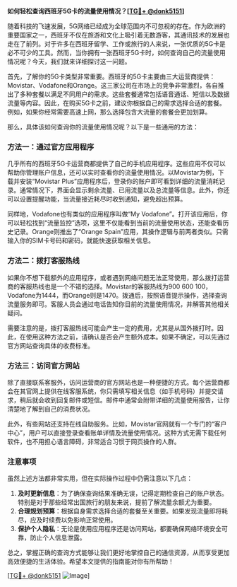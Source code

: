 **如何轻松查询西班牙5G卡的流量使用情况？[[TG💪+ @donk5151](https://t.me/s/donk5151)]**

随着科技的飞速发展，5G网络已经成为全球范围内不可忽视的存在。作为欧洲的重要国家之一，西班牙不仅在旅游和文化上吸引着无数游客，其通讯技术的发展也走在了前列。对于许多在西班牙留学、工作或旅行的人来说，一张优质的5G卡是必不可少的工具。然而，当你拥有一张西班牙5G卡时，如何查询自己的流量使用情况呢？今天，我们就来详细探讨这一问题。

首先，了解你的5G卡类型非常重要。西班牙的5G卡主要由三大运营商提供：Movistar、Vodafone和Orange。这三家公司在市场上的竞争非常激烈，各自推出了多种套餐以满足不同用户的需求。这些套餐通常包括语音通话、短信以及数据流量等内容。因此，在购买5G卡之前，建议你根据自己的需求选择合适的套餐。例如，如果你经常需要高速上网，那么选择包含大流量的套餐会更加划算。

那么，具体该如何查询你的流量使用情况呢？以下是一些通用的方法：

### 方法一：通过官方应用程序

几乎所有的西班牙5G卡运营商都提供了自己的手机应用程序。这些应用不仅可以帮助你管理账户信息，还可以实时查看你的流量使用情况。以Movistar为例，下载并安装“Movistar Plus”应用程序后，登录你的账户即可看到详细的流量消耗记录。通常情况下，界面会显示剩余流量、已用流量以及总流量等信息。此外，你还可以设置提醒功能，当流量接近耗尽时收到通知，避免超出预算。

同样地，Vodafone也有类似的应用程序叫做“My Vodafone”。打开该应用后，你可以轻松找到“流量监控”选项，这里不仅能看到当前的流量使用状态，还能查看历史记录。Orange则推出了“Orange Spain”应用，其操作逻辑与前两者类似。只需输入你的SIM卡号码和密码，就能快速获取相关信息。

### 方法二：拨打客服热线

如果你不想下载额外的应用程序，或者遇到网络问题无法正常使用，那么拨打运营商的客服热线也是一个不错的选择。Movistar的客服热线为900 600 100，Vodafone为1444，而Orange则是1470。拨通后，按照语音提示操作，选择查询流量服务即可。客服人员会通过电话告知你目前的流量使用情况，并解答其他相关疑问。

需要注意的是，拨打客服热线可能会产生一定的费用，尤其是从国外拨打时。因此，在使用这种方法之前，请确认是否会产生额外成本。如果不确定，可以先通过官方网站查询具体的收费标准。

### 方法三：访问官方网站

除了直接联系客服外，访问运营商的官方网站也是一种便捷的方式。每个运营商都会在其官网上提供在线客服系统，你只需填写相关信息（如手机号码）并提交请求，稍后就会收到回复邮件或短信。邮件中通常会附带详细的流量使用报告，让你清楚地了解到自己的消费状况。

此外，有些网站还支持在线自助服务。比如，Movistar官网就有一个专门的“客户中心”，用户可以直接登录查看账单详情及流量使用情况。这种方式无需下载任何软件，也不用担心语言障碍，非常适合习惯于网页操作的人群。

### 注意事项

虽然上述方法都非常实用，但在实际操作过程中仍需注意以下几点：

1. **及时更新信息**：为了确保查询结果准确无误，记得定期检查自己的账户状态。特别是对于那些经常出国旅行的朋友来说，提前了解流量余额尤为重要。
2. **合理规划预算**：根据自身需求选择合适的套餐至关重要。如果发现流量即将耗尽，应及时续费以免影响正常使用。
3. **保护个人隐私**：无论是使用应用程序还是访问网站，都要确保网络环境安全可靠，防止个人信息泄露。

总之，掌握正确的查询方式能够让我们更好地掌控自己的通信资源，从而享受更加高效便捷的生活体验。希望本文提供的指南能对你有所帮助！

[[TG💪+ @donk5151](https://t.me/s/donk5151) ![Image](https://i.postimg.cc/rwNCRYN7/Snipaste-2025-04-30-17-27-05.png)]